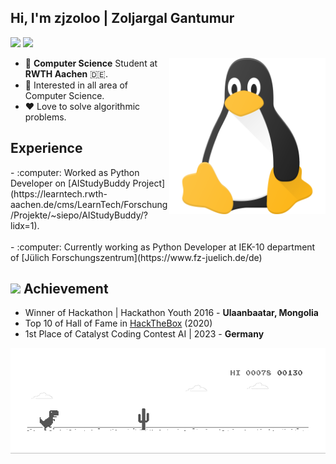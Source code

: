 <h2> Hi, I'm zjzoloo | Zoljargal Gantumur</h2>
<p>
  <a href="https://www.linkedin.com/in/zoljargalgantumur" target="_blank"> <img height="28" src = "https://img.shields.io/badge/-LinkedIn-0e76a8?style=for-the-badge&logo=Linkedin&logoColor=white"></a>
  <a href="https://instagram.com/zjzoloo" target="_blank"><img height="28" src = "https://img.shields.io/badge/-Instagram-e95950?style=for-the-badge&logo=Instagram&logoColor=white"></a>
</p>

<img align ="right" src = "https://raw.githubusercontent.com/pratik-kale20/pratik-kale20/main/linux.png" width="250" height="250">

- :notebook: **Computer Science** Student at **RWTH Aachen** :de:.
- 🤔 Interested in all area of Computer Science.
- :heart: Love to solve algorithmic problems.


<h2> Experience </h2>
- :computer: Worked as Python Developer on [AIStudyBuddy Project](https://learntech.rwth-aachen.de/cms/LearnTech/Forschung/Projekte/~siepo/AIStudyBuddy/?lidx=1).
<br></br>
- :computer: Currently working as Python Developer at IEK-10 department of [Jülich Forschungszentrum](https://www.fz-juelich.de/de)

<h2><img src="https://media.giphy.com/media/cj87CxfRtrUifF3Ryk/giphy.gif" height="25"> Achievement</h2>

- Winner of Hackathon | Hackathon Youth 2016 - **Ulaanbaatar, Mongolia**
-   Top 10 of Hall of Fame in [HackTheBox](https://www.hackthebox.eu/) (2020)
-   1st Place of Catalyst Coding Contest AI | 2023 - **Germany**

![Dino](https://raw.githubusercontent.com/sanket9006/sanket9006/master/dino.gif)
